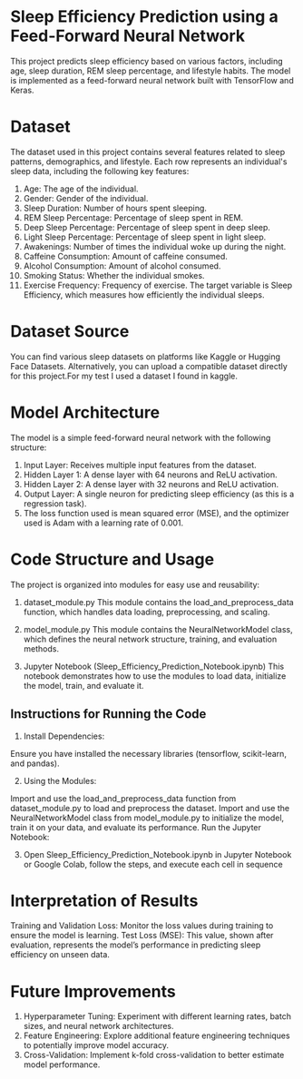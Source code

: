 # Sleep Efficiency Prediction using a Feed-Forward Neural Network
This project predicts sleep efficiency based on various factors, including age, sleep duration, REM sleep percentage, and lifestyle habits. The model is implemented as a feed-forward neural network built with TensorFlow and Keras.

# Dataset
The dataset used in this project contains several features related to sleep patterns, demographics, and lifestyle. Each row represents an individual's sleep data, including the following key features:

1. Age: The age of the individual.
2. Gender: Gender of the individual.
3. Sleep Duration: Number of hours spent sleeping.
4. REM Sleep Percentage: Percentage of sleep spent in REM.
5. Deep Sleep Percentage: Percentage of sleep spent in deep sleep.
6. Light Sleep Percentage: Percentage of sleep spent in light sleep.
7. Awakenings: Number of times the individual woke up during the night.
8. Caffeine Consumption: Amount of caffeine consumed.
9. Alcohol Consumption: Amount of alcohol consumed.
10. Smoking Status: Whether the individual smokes.
11. Exercise Frequency: Frequency of exercise.
The target variable is Sleep Efficiency, which measures how efficiently the individual sleeps.

# Dataset Source
You can find various sleep datasets on platforms like Kaggle or Hugging Face Datasets. Alternatively, you can upload a compatible dataset directly for this project.For my test I used a dataset I found in kaggle.

# Model Architecture
The model is a simple feed-forward neural network with the following structure:

1. Input Layer: Receives multiple input features from the dataset.
2. Hidden Layer 1: A dense layer with 64 neurons and ReLU activation.
3. Hidden Layer 2: A dense layer with 32 neurons and ReLU activation.
4. Output Layer: A single neuron for predicting sleep efficiency (as this is a regression task).
5. The loss function used is mean squared error (MSE), and the optimizer used is Adam with a learning rate of 0.001.

# Code Structure and Usage
The project is organized into modules for easy use and reusability:

 1. dataset_module.py
This module contains the load_and_preprocess_data function, which handles data loading, preprocessing, and scaling.

2. model_module.py
This module contains the NeuralNetworkModel class, which defines the neural network structure, training, and evaluation methods.

3. Jupyter Notebook (Sleep_Efficiency_Prediction_Notebook.ipynb)
This notebook demonstrates how to use the modules to load data, initialize the model, train, and evaluate it.

## Instructions for Running the Code
1. Install Dependencies:

Ensure you have installed the necessary libraries (tensorflow, scikit-learn, and pandas).

2. Using the Modules:

Import and use the load_and_preprocess_data function from dataset_module.py to load and preprocess the dataset.
Import and use the NeuralNetworkModel class from model_module.py to initialize the model, train it on your data, and evaluate its performance.
Run the Jupyter Notebook:

3. Open Sleep_Efficiency_Prediction_Notebook.ipynb in Jupyter Notebook or Google Colab, follow the steps, and execute each cell in sequence

# Interpretation of Results
Training and Validation Loss: Monitor the loss values during training to ensure the model is learning.
Test Loss (MSE): This value, shown after evaluation, represents the model’s performance in predicting sleep efficiency on unseen data.
# Future Improvements
1. Hyperparameter Tuning: Experiment with different learning rates, batch sizes, and neural network architectures.
2. Feature Engineering: Explore additional feature engineering techniques to potentially improve model accuracy.
3. Cross-Validation: Implement k-fold cross-validation to better estimate model performance.



